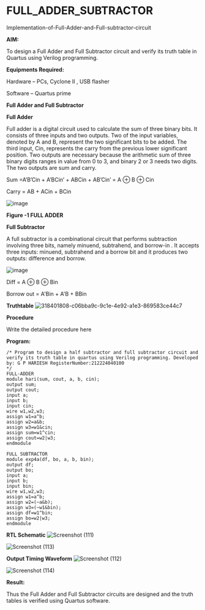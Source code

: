 # FULL_ADDER_SUBTRACTOR

Implementation-of-Full-Adder-and-Full-subtractor-circuit

**AIM:**

To design a Full Adder and Full Subtractor circuit and verify its truth table in Quartus using Verilog programming.

**Equipments Required:**

Hardware – PCs, Cyclone II , USB flasher

Software – Quartus prime

**Full Adder and Full Subtractor**

**Full Adder**

Full adder is a digital circuit used to calculate the sum of three binary bits. It consists of three inputs and two outputs. Two of the input variables, denoted by A and B, represent the two significant bits to be added. The third input, Cin, represents the carry from the previous lower significant position. Two outputs are necessary because the arithmetic sum of three binary digits ranges in value from 0 to 3, and binary 2 or 3 needs two digits. The two outputs are sum and carry.

Sum =A’B’Cin + A’BCin’ + ABCin + AB’Cin’ = A ⊕ B ⊕ Cin 

Carry = AB + ACin + BCin

![image](https://github.com/naavaneetha/FULL_ADDER_SUBTRACTOR/assets/154305477/0f30ba51-5ffb-4198-845f-18e054f675e7)

**Figure -1 FULL ADDER**

**Full Subtractor**

A full subtractor is a combinational circuit that performs subtraction involving three bits, namely minuend, subtrahend, and borrow-in . It accepts three inputs: minuend, subtrahend and a borrow bit and it produces two outputs: difference and borrow.

![image](https://github.com/naavaneetha/FULL_ADDER_SUBTRACTOR/assets/154305477/02b24f51-ab51-4304-9ad6-7b81ffc1ead5)

Diff = A ⊕ B ⊕ Bin 

Borrow out = A'Bin + A'B + BBin

**Truthtable**
![318401808-c06bba9c-9c1e-4e92-a1e3-869583ce44c7](https://github.com/user-attachments/assets/c8196dad-f29b-4f32-a4aa-fe7b7283ae65)

**Procedure**

Write the detailed procedure here

**Program:**
```
/* Program to design a half subtractor and full subtractor circuit and verify its truth table in quartus using Verilog programming. Developed by: G P HARIESH RegisterNumber:212224040100
*/
FULL-ADDER
module hari(sum, cout, a, b, cin);
output sum;
output cout;
input a;
input b;
input cin;
wire w1,w2,w3;
assign w1=a^b;
assign w2=a&b;
assign w3=w1&cin;
assign sum=w1^cin;
assign cout=w2|w3;
endmodule

FULL SUBTRACTOR
module exp4a(df, bo, a, b, bin);
output df;
output bo;
input a;
input b;
input bin;
wire w1,w2,w3;
assign w1=a^b;
assign w2=(~a&b);
assign w3=(~w1&bin);
assign df=w1^bin;
assign bo=w2|w3;
endmodule
```
**RTL Schematic**
![Screenshot (111)](https://github.com/user-attachments/assets/b59156d9-cacf-47ac-ad96-27c04e370b21)

![Screenshot (113)](https://github.com/user-attachments/assets/b8446902-7dc2-42f2-a14e-f3b6baba63ad)

**Output Timing Waveform**
![Screenshot (112)](https://github.com/user-attachments/assets/a9ada48c-49a7-4e80-99d2-566f610b9c1d)

![Screenshot (114)](https://github.com/user-attachments/assets/cb37fea8-32e3-44e7-9f4a-ac94325be980)

**Result:**

Thus the Full Adder and Full Subtractor circuits are designed and the truth tables is verified using Quartus software.



